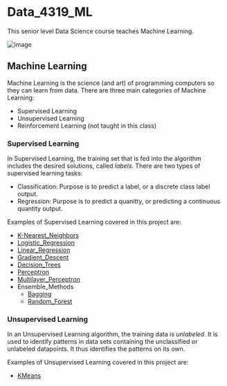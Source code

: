 # Data_4319_ML
 
This senior level Data Science course teaches Machine Learning. 

![image](https://user-images.githubusercontent.com/64792699/145898581-30aefd4d-d912-4b8d-a938-192311d95ed0.png)

## Machine Learning

Machine Learning is the science (and art) of programming computers so they can learn from data.  There are three main categories of Machine Learning:
* Supervised Learning
* Unsupervised Learning
* Reinforcement Learning (not taught in this class)

### Supervised Learning
In Supervised Learning, the training set that is fed into the algorithm  includes the desired solutions, called *labels*. There are two types of supervised learning tasks:
* Classification: Purpose is to predict a label, or a discrete class label output.
* Regression: Purpose is to predict a quanitty, or predicting a continuous quantity output.

Examples of Supervised Learning covered in this project are:
* [K-Nearest_Neighbors](https://github.com/maxwell-boozer/Data_4319_ML/tree/main/Supervised_Learning/KNN)
* [Logistic_Regression](https://github.com/maxwell-boozer/Data_4319_ML/tree/main/Supervised_Learning/Logistic_Regression)
* [Linear_Regression](https://github.com/maxwell-boozer/Data_4319_ML/tree/main/Supervised_Learning/Linear_Regression)
* [Gradient_Descent](https://github.com/maxwell-boozer/Data_4319_ML/tree/main/Supervised_Learning/Gradient_Descent)
* [Decision_Trees](https://github.com/maxwell-boozer/Data_4319_ML/tree/main/Supervised_Learning/Decision_Tree)
* [Perceptron](https://github.com/maxwell-boozer/Data_4319_ML/tree/main/Supervised_Learning/Perceptron)
* [Multilayer_Perceptron](https://github.com/maxwell-boozer/Data_4319_ML/tree/main/Supervised_Learning/Multilayer_Perceptron)
* Ensemble_Methods
  - [Bagging](https://github.com/maxwell-boozer/Data_4319_ML/blob/main/Supervised_Learning/Ensemble_Methods/Ensemble_Bagging.ipynb)
  - [Random_Forest](https://github.com/maxwell-boozer/Data_4319_ML/blob/main/Supervised_Learning/Ensemble_Methods/Ensemble_Random_Forest.ipynb)

### Unsupervised Learning
In an Unsupervised Learning algorithm, the training data is *unlabeled*. It is used to identify patterns in data sets containing the unclassified or unlabeled datapoints. It thus identifies the patterns on its own.

Examples of Unsupervised Learning covered in this project are:
* [KMeans](https://github.com/maxwell-boozer/Data_4319_ML/tree/main/Unsupervised_Learning/KMeans)
